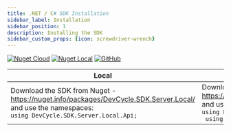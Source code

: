 ```yaml
---
title: .NET / C# SDK Installation
sidebar_label: Installation
sidebar_position: 1
description: Installing the SDK
sidebar_custom_props: {icon: screwdriver-wrench}
---
```


[![Nuget Cloud](https://badgen.net/nuget/v/DevCycle.SDK.Server.Cloud)](https://www.nuget.org/packages/DevCycle.SDK.Server.Cloud/)
[![Nuget Local](https://badgen.net/nuget/v/DevCycle.SDK.Server.Cloud)](https://www.nuget.org/packages/DevCycle.SDK.Server.Local/)
[![GitHub](https://img.shields.io/github/stars/devcyclehq/dotnet-server-sdk.svg?style=social&label=Star&maxAge=2592000)](https://github.com/DevCycleHQ/dotnet-server-sdk)

| Local                                                                                                                                                             | Cloud                                                                                                                                                                                                                  |
|-------------------------------------------------------------------------------------------------------------------------------------------------------------------|------------------------------------------------------------------------------------------------------------------------------------------------------------------------------------------------------------------------|
| Download the SDK from Nuget - https://nuget.info/packages/DevCycle.SDK.Server.Local/ <br> and use the namespaces: <br> ```using DevCycle.SDK.Server.Local.Api;``` | Download the SDK from Nuget - https://www.nuget.org/packages/DevCycle.SDK.Server.Cloud/ <br> and use the namespaces: <br> ```using DevCycle.SDK.Server.Cloud.Api;```<br>``` using DevCycle.SDK.Server.Common.Model;``` |

